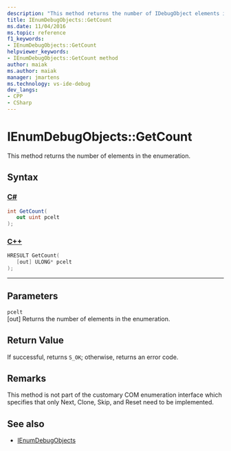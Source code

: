 ```yaml
---
description: "This method returns the number of IDebugObject elements in the enumeration."
title: IEnumDebugObjects::GetCount
ms.date: 11/04/2016
ms.topic: reference
f1_keywords:
- IEnumDebugObjects::GetCount
helpviewer_keywords:
- IEnumDebugObjects::GetCount method
author: maiak
ms.author: maiak
manager: jmartens
ms.technology: vs-ide-debug
dev_langs:
- CPP
- CSharp
---
```

# IEnumDebugObjects::GetCount

This method returns the number of elements in the enumeration.

## Syntax

### [C#](#tab/csharp)
```csharp
int GetCount(
   out uint pcelt
);
```
### [C++](#tab/cpp)
```cpp
HRESULT GetCount(
   [out] ULONG* pcelt
);
```
---

## Parameters
`pcelt`\
[out] Returns the number of elements in the enumeration.

## Return Value
 If successful, returns `S_OK`; otherwise, returns an error code.

## Remarks
 This method is not part of the customary COM enumeration interface which specifies that only Next, Clone, Skip, and Reset need to be implemented.

## See also
- [IEnumDebugObjects](../../../extensibility/debugger/reference/ienumdebugobjects.md)
